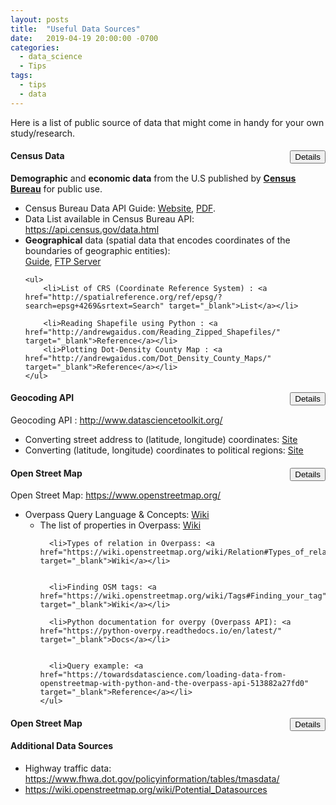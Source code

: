 ```yaml
---
layout: posts
title:  "Useful Data Sources"
date:   2019-04-19 20:00:00 -0700
categories:
  - data_science
  - Tips
tags:
  - tips
  - data
---
```


Here is a list of public source of data that might come in handy for your own study/research.

<!---  
====================================================================================================
--->

<h4>
<i class="fa fa-database" aria-hidden="true"></i>
Census Data
<button type="button" class="collapsible" id="coll1_button" style="float:right;">Details
<i class="fa fa-arrow-down" aria-hidden="true"></i>
</button>
</h4>

<div>
<b>Demographic</b> and <b>economic data</b> from the U.S published by
<a href="https://www.census.gov/data.html"><b>Census Bureau</b></a> for public use.
</div>

<div class="content" id="coll1">
<!---
Here is a list of some useful links.
--->

<ul>
  <li>Census Bureau Data API Guide:
<a href="https://www.census.gov/data/developers/guidance/api-user-guide.Help_&_Contact_Us.html" target="_blank">Website</a>,
<a href="https://www.census.gov/content/dam/Census/data/developers/api-user-guide/api-guide.pdf" target="_blank">PDF</a>.</li>

  <li>Data List available in Census Bureau API: <a href="https://api.census.gov/data.html" target="_blank">https://api.census.gov/data.html</a></li>

  <li><b>Geographical</b> data (spatial data that encodes coordinates of the boundaries of geographic entities): <br>
<a href="https://www.census.gov/programs-surveys/geography/guidance/tiger-data-products-guide.html" target="_blank">Guide</a>,
<a href="https://www2.census.gov/geo/tiger/TIGER2019/" target="_blank">FTP Server</a>

    <ul>
        <li>List of CRS (Coordinate Reference System) : <a href="http://spatialreference.org/ref/epsg/?search=epsg+4269&srtext=Search" target="_blank">List</a></li>

<!---
@ Ellipsoid : 3D description of surface patch of Earth in real world (varies over time depending on its measurements basis, due to tectonic activity)
@ Datum : Projection function mapping from specified Ellipsoid to 2D map
@ EPSG 4269 : Ellipsoid = GRS80, Datum = NAD83

@ NAD83 : Semimajor axis = 6378137.0 meter, Inverse flattening = 298.257222101
--->


        <li>Reading Shapefile using Python : <a href="http://andrewgaidus.com/Reading_Zipped_Shapefiles/" target="_blank">Reference</a></li>
        <li>Plotting Dot-Density County Map : <a href="http://andrewgaidus.com/Dot_Density_County_Maps/" target="_blank">Reference</a></li>
    </ul>

</li>
</ul>

</div>

<!---  
====================================================================================================
--->





<!---  
====================================================================================================
--->
<h4>
<i class="fa fa-database" aria-hidden="true"></i>
Geocoding API
<button type="button" class="collapsible" id="coll2_button" style="float:right;">Details
<i class="fa fa-arrow-down" aria-hidden="true"></i>
</button>
</h4>

<div>
Geocoding API : <a href="http://www.datasciencetoolkit.org/" target="_blank">http://www.datasciencetoolkit.org/</a>
</div>

<div class="content" id="coll2">
  <ul>
    <li>Converting street address to (latitude, longitude) coordinates: <a href="http://www.datasciencetoolkit.org/" target="_blank">Site</a></li>
    <li>Converting (latitude, longitude) coordinates to political regions:
      <a href="http://www.datasciencetoolkit.org/" target="_blank">Site</a></li>

  </ul>

</div>

<!---  
====================================================================================================
--->



<!---  
====================================================================================================
--->

<h4>
<i class="fa fa-database" aria-hidden="true"></i>
Open Street Map
<button type="button" class="collapsible" id="coll3_button" style="float:right;">Details
<i class="fa fa-arrow-down" aria-hidden="true"></i>
</button>
</h4>

<div>
Open Street Map: <a href="https://www.openstreetmap.org/" target="_blank">https://www.openstreetmap.org/</a>
</div>

<div class="content" id="coll3">
<ul>
  <li>Overpass Query Language & Concepts: <a href="https://wiki.openstreetmap.org/wiki/Overpass_API/Overpass_QL" target="_blank">Wiki</a>
    <ul>
      <li>The list of properties in Overpass: <a href="https://wiki.openstreetmap.org/wiki/Properties" target="_blank">Wiki</a></li>

      <li>Types of relation in Overpass: <a href="https://wiki.openstreetmap.org/wiki/Relation#Types_of_relation" target="_blank">Wiki</a></li>


      <li>Finding OSM tags: <a href="https://wiki.openstreetmap.org/wiki/Tags#Finding_your_tag" target="_blank">Wiki</a></li>

      <li>Python documentation for overpy (Overpass API): <a href="https://python-overpy.readthedocs.io/en/latest/" target="_blank">Docs</a></li>


      <li>Query example: <a href="https://towardsdatascience.com/loading-data-from-openstreetmap-with-python-and-the-overpass-api-513882a27fd0" target="_blank">Reference</a></li>
    </ul>
</li>


</ul>


</div>
<!---  
====================================================================================================
--->


<!---  
====================================================================================================
--->
<h4>
<i class="fa fa-database" aria-hidden="true"></i>
Open Street Map
<button type="button" class="collapsible" id="coll3_button" style="float:right;">Details
<i class="fa fa-arrow-down" aria-hidden="true"></i>
</button>
</h4>



<!---  
====================================================================================================
--->



<!---  
====================================================================================================
--->
<h4>
<i class="fa fa-database" aria-hidden="true"></i>
Additional Data Sources
</h4>

<div>
<ul>
  <li>Highway traffic data: <a href="https://www.fhwa.dot.gov/policyinformation/tables/tmasdata/" target="_blank">https://www.fhwa.dot.gov/policyinformation/tables/tmasdata/</a></li>
  <li><a href="https://wiki.openstreetmap.org/wiki/Potential_Datasources" target="_blank">https://wiki.openstreetmap.org/wiki/Potential_Datasources</a></li>
</ul>
</div>

<!---  
====================================================================================================
--->



<!---
Traffic count data source : http://doc.arcgis.com/en/esri-demographics/data/traffic-counts.htm#ESRI_SECTION1_BBCDB6D779EE4BB5932E6F2A91F01D19
--->

<!---
medicine / CMS
LEIS
...


Music / 

--->

